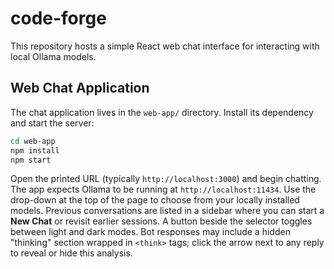 # code-forge

This repository hosts a simple React web chat interface for interacting with local Ollama models.

## Web Chat Application

The chat application lives in the `web-app/` directory. Install its dependency and start the server:

```bash
cd web-app
npm install
npm start
```

Open the printed URL (typically `http://localhost:3000`) and begin chatting. The app expects Ollama to be running at `http://localhost:11434`. Use the drop-down at the top of the page to choose from your locally installed models. Previous conversations are listed in a sidebar where you can start a **New Chat** or revisit earlier sessions. A button beside the selector toggles between light and dark modes. Bot responses may include a hidden "thinking" section wrapped in `<think>` tags; click the arrow next to any reply to reveal or hide this analysis.
